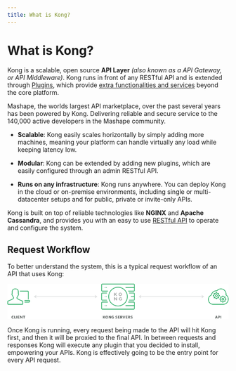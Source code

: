 ```yaml
---
title: What is Kong?
---
```


# What is Kong?

Kong is a scalable, open source **API Layer** *(also known as a API Gateway, or API Middleware)*. Kong runs in front of any RESTful API and is extended through [Plugins](/docs/{{page.kong_version}}/about/plugins), which provide [extra functionalities and services](/plugins) beyond the core platform.

Mashape, the worlds largest API marketplace, over the past several years has been powered by Kong. Delivering reliable and secure service to the 140,000 active developers in the Mashape community.

* **Scalable**: Kong easily scales horizontally by simply adding more machines, meaning your platform can handle virtually any load while keeping latency low.

* **Modular**: Kong can be extended by adding new plugins, which are easily configured through an admin RESTful API.

* **Runs on any infrastructure**: Kong runs anywhere. You can deploy Kong in the cloud or on-premise environments, including single or multi-datacenter setups and for public, private or invite-only APIs.

Kong is built on top of reliable technologies like **NGINX** and **Apache Cassandra**, and provides you with an easy to use [RESTful API](/docs/{{page.kong_version}}/internal-api) to operate and configure the system.

## Request Workflow

To better understand the system, this is a typical request workflow of an API that uses Kong:

![](/assets/images/docs/kong-simple.png)

Once Kong is running, every request being made to the API will hit Kong first, and then it will be proxied to the final API. In between requests and responses Kong will execute any plugin that you decided to install, empowering your APIs. Kong is effectively going to be the entry point for every API request.
